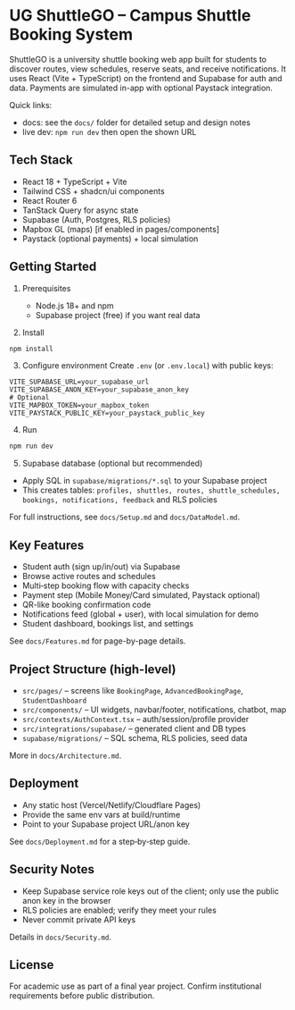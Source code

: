 # UG ShuttleGO – Campus Shuttle Booking System

ShuttleGO is a university shuttle booking web app built for students to discover routes, view schedules, reserve seats, and receive notifications. It uses React (Vite + TypeScript) on the frontend and Supabase for auth and data. Payments are simulated in-app with optional Paystack integration.

Quick links:
- docs: see the `docs/` folder for detailed setup and design notes
- live dev: `npm run dev` then open the shown URL

## Tech Stack
- React 18 + TypeScript + Vite
- Tailwind CSS + shadcn/ui components
- React Router 6
- TanStack Query for async state
- Supabase (Auth, Postgres, RLS policies)
- Mapbox GL (maps) [if enabled in pages/components]
- Paystack (optional payments) + local simulation

## Getting Started
1) Prerequisites
   - Node.js 18+ and npm
   - Supabase project (free) if you want real data

2) Install
```sh
npm install
```

3) Configure environment
Create `.env` (or `.env.local`) with public keys:
```env
VITE_SUPABASE_URL=your_supabase_url
VITE_SUPABASE_ANON_KEY=your_supabase_anon_key
# Optional
VITE_MAPBOX_TOKEN=your_mapbox_token
VITE_PAYSTACK_PUBLIC_KEY=your_paystack_public_key
```

4) Run
```sh
npm run dev
```

5) Supabase database (optional but recommended)
- Apply SQL in `supabase/migrations/*.sql` to your Supabase project
- This creates tables: `profiles, shuttles, routes, shuttle_schedules, bookings, notifications, feedback` and RLS policies

For full instructions, see `docs/Setup.md` and `docs/DataModel.md`.

## Key Features
- Student auth (sign up/in/out) via Supabase
- Browse active routes and schedules
- Multi‑step booking flow with capacity checks
- Payment step (Mobile Money/Card simulated, Paystack optional)
- QR-like booking confirmation code
- Notifications feed (global + user), with local simulation for demo
- Student dashboard, bookings list, and settings

See `docs/Features.md` for page-by-page details.

## Project Structure (high-level)
- `src/pages/` – screens like `BookingPage`, `AdvancedBookingPage`, `StudentDashboard`
- `src/components/` – UI widgets, navbar/footer, notifications, chatbot, map
- `src/contexts/AuthContext.tsx` – auth/session/profile provider
- `src/integrations/supabase/` – generated client and DB types
- `supabase/migrations/` – SQL schema, RLS policies, seed data

More in `docs/Architecture.md`.

## Deployment
- Any static host (Vercel/Netlify/Cloudflare Pages)
- Provide the same env vars at build/runtime
- Point to your Supabase project URL/anon key

See `docs/Deployment.md` for a step‑by‑step guide.

## Security Notes
- Keep Supabase service role keys out of the client; only use the public anon key in the browser
- RLS policies are enabled; verify they meet your rules
- Never commit private API keys

Details in `docs/Security.md`.

## License
For academic use as part of a final year project. Confirm institutional requirements before public distribution.

